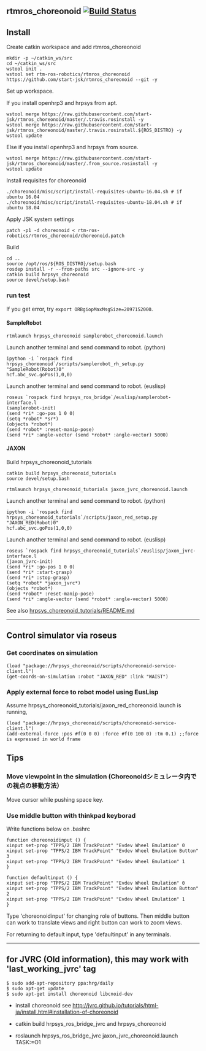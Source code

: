 rtmros_choreonoid  [![Build Status](https://travis-ci.org/start-jsk/rtmros_choreonoid.png)](https://travis-ci.org/start-jsk/rtmros_choreonoid)
-------------

## Install
Create catkin workspace and add rtmros_choreonoid
```
mkdir -p ~/catkin_ws/src
cd ~/catkin_ws/src
wstool init .
wstool set rtm-ros-robotics/rtmros_choreonoid https://github.com/start-jsk/rtmros_choreonoid --git -y
```
Set up workspace.

If you install openhrp3 and hrpsys from apt.
```
wstool merge https://raw.githubusercontent.com/start-jsk/rtmros_choreonoid/master/.travis.rosinstall -y
wstool merge https://raw.githubusercontent.com/start-jsk/rtmros_choreonoid/master/.travis.rosinstall.${ROS_DISTRO} -y
wstool update
```

Else if you install openhrp3 and hrpsys from source.
```
wstool merge https://raw.githubusercontent.com/start-jsk/rtmros_choreonoid/master/.from_source.rosinstall -y
wstool update
```

Install requisites for choreonoid
```
./choreonoid/misc/script/install-requisites-ubuntu-16.04.sh # if ubuntu 16.04
./choreonoid/misc/script/install-requisites-ubuntu-18.04.sh # if ubuntu 18.04
```
Apply JSK system settings
```
patch -p1 -d choreonoid < rtm-ros-robotics/rtmros_choreonoid/choreonoid.patch
```
Build
```
cd ..
source /opt/ros/${ROS_DISTRO}/setup.bash
rosdep install -r --from-paths src --ignore-src -y
catkin build hrpsys_choreonoid
source devel/setup.bash
```

### run test
If you get error, try `export ORBgiopMaxMsgSize=2097152000`.

#### SampleRobot
```
rtmlaunch hrpsys_choreonoid samplerobot_choreonoid.launch
```
Launch another terminal and send command to robot. (python)
```
ipython -i `rospack find hrpsys_choreonoid`/scripts/samplerobot_rh_setup.py "SampleRobot(Robot)0"
hcf.abc_svc.goPos(1,0,0)
```
Launch another terminal and send command to robot. (euslisp)
```
roseus `rospack find hrpsys_ros_bridge`/euslisp/samplerobot-interface.l
(samplerobot-init)
(send *ri* :go-pos 1 0 0)
(setq *robot* *sr*)
(objects *robot*)
(send *robot* :reset-manip-pose)
(send *ri* :angle-vector (send *robot* :angle-vector) 5000)
```

#### JAXON
Build hrpsys_choreonoid_tutorials
```
catkin build hrpsys_choreonoid_tutorials
source devel/setup.bash
```
```
rtmlaunch hrpsys_choreonoid_tutorials jaxon_jvrc_choreonoid.launch
```
Launch another terminal and send command to robot. (python)
```
ipython -i `rospack find hrpsys_choreonoid_tutorials`/scripts/jaxon_red_setup.py "JAXON_RED(Robot)0"
hcf.abc_svc.goPos(1,0,0)
```
Launch another terminal and send command to robot. (euslisp)
```
roseus `rospack find hrpsys_choreonoid_tutorials`/euslisp/jaxon_jvrc-interface.l
(jaxon_jvrc-init)
(send *ri* :go-pos 1 0 0)
(send *ri* :start-grasp)
(send *ri* :stop-grasp)
(setq *robot* *jaxon_jvrc*)
(objects *robot*)
(send *robot* :reset-manip-pose)
(send *ri* :angle-vector (send *robot* :angle-vector) 5000)
```

See also [hrpsys_choreonoid_tutorials/README.md](/hrpsys_choreonoid_tutorials/README.md)

---
## **Control simulator via roseus**

### Get coordinates on simulation
~~~
(load "package://hrpsys_choreonoid/scripts/choreonoid-service-client.l")
(get-coords-on-simulation :robot "JAXON_RED" :link "WAIST")
~~~

### Apply external force to robot model using EusLisp

Assume hrpsys_choreonoid_tutorials/jaxon_red_choreonoid.launch is running,
~~~
(load "package://hrpsys_choreonoid/scripts/choreonoid-service-client.l")
(add-external-force :pos #f(0 0 0) :force #f(0 100 0) :tm 0.1) ;;force is expressed in world frame
~~~

## **Tips**

### Move viewpoint in the simulation (Choreonoidシミュレータ内での視点の移動方法）
Move cursor while pushing space key.

### Use middle button with thinkpad keyborad

Write functions below on .bashrc
~~~
function choreonoidinput () {
xinput set-prop "TPPS/2 IBM TrackPoint" "Evdev Wheel Emulation" 0
xinput set-prop "TPPS/2 IBM TrackPoint" "Evdev Wheel Emulation Button" 3
xinput set-prop "TPPS/2 IBM TrackPoint" "Evdev Wheel Emulation" 1
}

function defaultinput () {
xinput set-prop "TPPS/2 IBM TrackPoint" "Evdev Wheel Emulation" 0
xinput set-prop "TPPS/2 IBM TrackPoint" "Evdev Wheel Emulation Button" 2
xinput set-prop "TPPS/2 IBM TrackPoint" "Evdev Wheel Emulation" 1
}
~~~

Type 'choreonoidinput' for changing role of buttons. Then middle button can work to translate views and right button can work to zoom views.

For returning to default input, type 'defaultinput' in any terminals.

---

## for JVRC (Old information), this may work with 'last_working_jvrc' tag
```
$ sudo add-apt-repository ppa:hrg/daily
$ sudo apt-get update
$ sudo apt-get install choreonoid libcnoid-dev
```
- install choreonoid see http://jvrc.github.io/tutorials/html-ja/install.html#installation-of-choreonoid  

- catkin build hrpsys_ros_bridge_jvrc and hrpsys_choreonoid

- roslaunch hrpsys_ros_bridge_jvrc jaxon_jvrc_choreonoid.launch TASK:=O1
